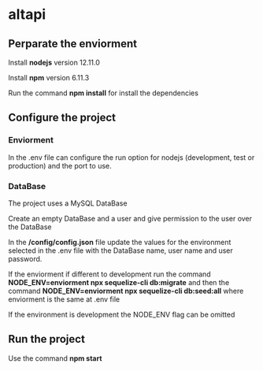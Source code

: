 # altapi
## Perparate the enviorment
Install **nodejs** version 12.11.0

Install **npm** version 6.11.3

Run the command **npm install** for install the dependencies

## Configure the project

### Enviorment

In the .env file can configure the run option for nodejs (development, test or production) and the port to use.

### DataBase

The project uses a MySQL DataBase

Create an empty DataBase and a user and give permission to the user over the DataBase

In the **/config/config.json** file update the values for the environment selected in the .env file with the DataBase name, user name and user password.

If the enviorment if different to development run the command **NODE_ENV=enviorment npx sequelize-cli db:migrate** and then the command  **NODE_ENV=enviorment npx sequelize-cli db:seed:all** where enviorment is the same at .env file

If the environment is development the NODE_ENV flag can be omitted

## Run the project

Use the command **npm start**